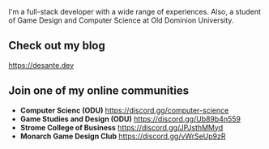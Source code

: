 I'm a full-stack developer with a wide range of experiences. Also, a student of Game Design and Computer Science at Old Dominion University.

## Check out my blog
https://desante.dev

## Join one of my online communities
- **Computer Scienc (ODU)** https://discord.gg/computer-science
- **Game Studies and Design (ODU)** https://discord.gg/Ub89b4n559
- **Strome College of Business** https://discord.gg/JPJsthMMyd
- **Monarch Game Design Club** https://discord.gg/vWrSeUp9zR
